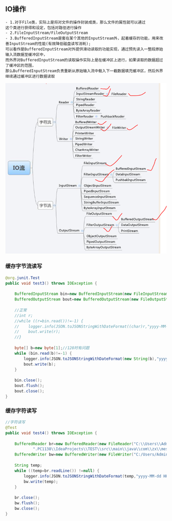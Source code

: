 
## IO操作
    - 1.对于File类，实际上是将对文件的操作封装成类，那么文件的属性就可以通过 
    这个类进行获得和设定，包括对路径进行操作
    - 2.FileInputStream/FileOutputStream
    - 3.BufferedInputStream是套在某个其他的InputStream外，起着缓存的功能，用来改善InputStream的性能(有效降低磁盘读写消耗);
    可以看作是BufferedInputStream对外提供滑动读取的功能实现，通过预先读入一整段原始输入流数据至缓冲区中，
    而外界对BufferedInputStream的读取操作实际上是在缓冲区上进行，如果读取的数据超过了缓冲区的范围，
    那么BufferedInputStream负责重新从原始输入流中载入下一截数据填充缓冲区，然后外界继续通过缓冲区进行数据读取

![图片](imgs/io.PNG)

### 缓存字节流读写
```java
@org.junit.Test
public void test3() throws IOException {

    BufferedInputStream bin=new BufferedInputStream(new FileInputStream("C:\\Users\\Administrator.PC1138\\IdeaProjects\\TEST\\src\\main\\java\\com\\zx\\mes\\proxy\\JKProxy.java"));
    BufferedOutputStream bout=new BufferedOutputStream(new FileOutputStream("C:/Users/Administrator.PC1138/Desktop/java.txt"));

    //正常
    //int r;
    //while ((r=bin.read())!=-1) {
    //    logger.info(JSON.toJSONStringWithDateFormat((char)r,"yyyy-MM-dd HH:mm:ss"));
    //    bout.write(r);
    //}

    byte[] b=new byte[1];//128时有问题
    while (bin.read(b)!=-1) {
        logger.info(JSON.toJSONStringWithDateFormat(new String(b),"yyyy-MM-dd HH:mm:ss"));
        bout.write(b);
    }

    bin.close();
    bout.flush();
    bout.close();
}
```

### 缓存字符读写
```java
//字符读写
@Test
public void test4() throws IOException {

    BufferedReader br=new BufferedReader(new FileReader("C:\\Users\\Administrator" +
            ".PC1138\\IdeaProjects\\TEST\\src\\main\\java\\com\\zx\\mes\\proxy\\JKProxy.java"));
    BufferedWriter bw=new BufferedWriter(new FileWriter("C:/Users/Administrator.PC1138/Desktop/java.txt"));

    String temp;
    while ((temp=br.readLine()) !=null) {
        logger.info(JSON.toJSONStringWithDateFormat(temp,"yyyy-MM-dd HH:mm:ss"));
        bw.write(temp);
    }

    br.close();
    bw.flush();
    bw.close();
}
```

